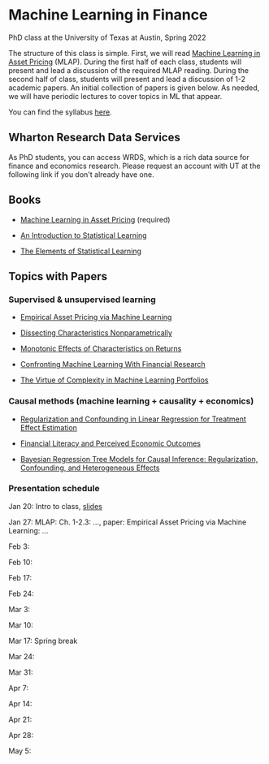 # Machine Learning in Finance 
PhD class at the University of Texas at Austin, Spring 2022

The structure of this class is simple.  First, we will read [Machine Learning in Asset Pricing](https://press.princeton.edu/books/hardcover/9780691218700/machine-learning-in-asset-pricing) (MLAP).  During the first half of each class, students will present and lead a discussion of the required MLAP reading.  During the second half of class, students will present and lead a discussion of 1-2 academic papers.  An initial collection of papers is given below. As needed, we will have periodic lectures to cover topics in ML that appear.  

You can find the syllabus [here](course_outline.pdf).

## Wharton Research Data Services

As PhD students, you can access WRDS, which is a rich data source for finance and economics research.  Please request an account with UT at the following link if you don't already have one.

## Books

- [Machine Learning in Asset Pricing](https://press.princeton.edu/books/hardcover/9780691218700/machine-learning-in-asset-pricing) (required)

- [An Introduction to Statistical Learning](https://hastie.su.domains/ISLR2/ISLRv2_website.pdf)  

- [The Elements of Statistical Learning](https://hastie.su.domains/ElemStatLearn/printings/ESLII_print12_toc.pdf)

## Topics with Papers

### Supervised & unsupervised learning

- [Empirical Asset Pricing via Machine Learning](https://academic.oup.com/rfs/article/33/5/2223/5758276)

- [Dissecting Characteristics Nonparametrically](https://faculty.chicagobooth.edu/-/media/faculty/michael-weber/nonparametrics.pdf)

- [Monotonic Effects of Characteristics on Returns](papers/Monotonic_AOAS_2020production.pdf)

- [Confronting Machine Learning With Financial Research](https://arxiv.org/pdf/2103.00366.pdf)

- [The Virtue of Complexity in Machine Learning Portfolios](https://papers.ssrn.com/sol3/papers.cfm?abstract_id=3984925)

### Causal methods (machine learning + causality + economics)

- [Regularization and Confounding in Linear Regression for Treatment Effect Estimation](https://projecteuclid.org/journals/bayesian-analysis/volume-13/issue-1/Regularization-and-Confounding-in-Linear-Regression-for-Treatment-Effect-Estimation/10.1214/16-BA1044.full)

- [Financial Literacy and Perceived Economic Outcomes](https://papers.ssrn.com/sol3/papers.cfm?abstract_id=3302978)

- [Bayesian Regression Tree Models for Causal Inference: Regularization, Confounding, and Heterogeneous Effects](https://projecteuclid.org/journals/bayesian-analysis/volume-15/issue-3/Bayesian-Regression-Tree-Models-for-Causal-Inference--Regularization-Confounding/10.1214/19-BA1195.full)

### Presentation schedule

Jan 20: Intro to class, [slides](slides/MLinFinance_Intro.pdf)

Jan 27: MLAP: Ch. 1-2.3: ..., paper: Empirical Asset Pricing via Machine Learning: ...

Feb 3:

Feb 10:

Feb 17:

Feb 24:

Mar 3:

Mar 10:

Mar 17: Spring break

Mar 24:

Mar 31:

Apr 7:

Apr 14:

Apr 21:

Apr 28:

May 5:


